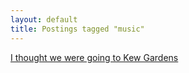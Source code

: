 ```yaml
---
layout: default
title: Postings tagged "music"
---
```

[I thought we were going to Kew Gardens](http:///2009/05/i-thought-we-were-going-to-kew-gardens)<br />
